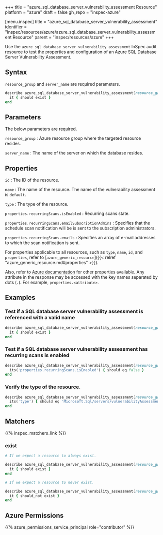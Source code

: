 +++
title = "azure_sql_database_server_vulnerability_assessment Resource"
platform = "azure"
draft = false
gh_repo = "inspec-azure"

[menu.inspec]
title = "azure_sql_database_server_vulnerability_assessment"
identifier = "inspec/resources/azure/azure_sql_database_server_vulnerability_assessment Resource"
parent = "inspec/resources/azure"
+++

Use the `azure_sql_database_server_vulnerability_assessment` InSpec audit resource to test the properties and configuration of an Azure SQL Database Server Vulnerability Assessment.

## Syntax

`resource_group` and `server_name` are required parameters.

```ruby
describe azure_sql_database_server_vulnerability_assessment(resource_group: 'RESOURCE_GROUP', server_name: 'SERVER_NAME') do
  it { should exist }
end
```

## Parameters

The below parameters are required.

`resource_group`
: Azure resource group where the targeted resource resides.

`server_name`
: The name of the server on which the database resides.

## Properties

`id`
: The ID of the resource.

`name`
: The name of the resource. The name of the vulnerability assessment is `default`.

`type`
: The type of the resource.

`properties.recurringScans.isEnabled`
: Recurring scans state.

`properties.recurringScans.emailSubscriptionAdmins`
: Specifies that the schedule scan notification will be is sent to the subscription administrators.

`properties.recurringScans.emails`
: Specifies an array of e-mail addresses to which the scan notification is sent.

For properties applicable to all resources, such as `type`, `name`, `id`, and `properties`, refer to [`azure_generic_resource`]({{< relref "azure_generic_resource.md#properties" >}}).

Also, refer to [Azure documentation](https://learn.microsoft.com/en-us/rest/api/sql/2020-11-01-preview/server-vulnerability-assessments/get?tabs=HTTP) for other properties available.
Any attribute in the response may be accessed with the key names separated by dots (`.`). For example, `properties.<attribute>`.

## Examples

### Test if a SQL database server vulnerability assessment is referenced with a valid name

```ruby
describe azure_sql_database_server_vulnerability_assessment(resource_group: 'RESOURCE_GROUP', server_name: 'SERVER_NAME') do
  it { should exist }
end
```

### Test if a SQL database server vulnerability assessment has recurring scans is enabled

```ruby
describe azure_sql_database_server_vulnerability_assessment(resource_group: 'RESOURCE_GROUP', server_name: 'SERVER_NAME') do
  its('properties.recurringScans.isEnabled') { should eq false }
end
```

### Verify the type of the resource.

```ruby
describe azure_sql_database_server_vulnerability_assessment(resource_group: 'RESOURCE_GROUP', server_name: 'SERVER_NAME') do
  its('type') { should eq 'Microsoft.Sql/servers/vulnerabilityAssessments' }
end
```

## Matchers

{{% inspec_matchers_link %}}

### exist

```ruby
# If we expect a resource to always exist.

describe azure_sql_database_server_vulnerability_assessment(resource_group: 'RESOURCE_GROUP', server_name: 'SERVER_NAME') do
  it { should exist }
end
```

```ruby
# If we expect a resource to never exist.

describe azure_sql_database_server_vulnerability_assessment(resource_group: 'RESOURCE_GROUP', server_name: 'SERVER_NAME') do
  it { should_not exist }
end
```

## Azure Permissions

{{% azure_permissions_service_principal role="contributor" %}}
